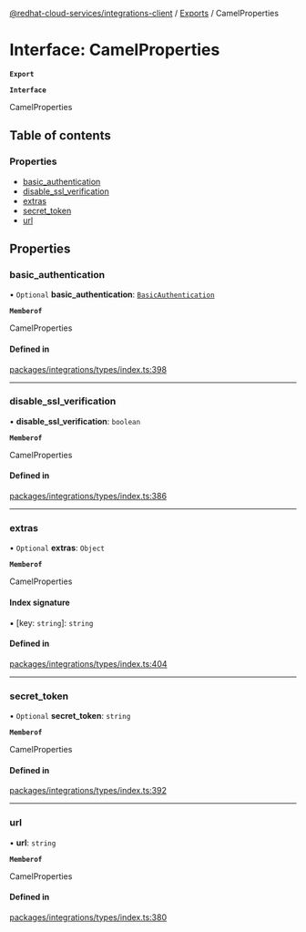 [@redhat-cloud-services/integrations-client](../README.md) / [Exports](../modules.md) / CamelProperties

# Interface: CamelProperties

**`Export`**

**`Interface`**

CamelProperties

## Table of contents

### Properties

- [basic\_authentication](CamelProperties.md#basic_authentication)
- [disable\_ssl\_verification](CamelProperties.md#disable_ssl_verification)
- [extras](CamelProperties.md#extras)
- [secret\_token](CamelProperties.md#secret_token)
- [url](CamelProperties.md#url)

## Properties

### basic\_authentication

• `Optional` **basic\_authentication**: [`BasicAuthentication`](BasicAuthentication.md)

**`Memberof`**

CamelProperties

#### Defined in

[packages/integrations/types/index.ts:398](https://github.com/RedHatInsights/javascript-clients/blob/master/packages/integrations/types/index.ts#L398)

___

### disable\_ssl\_verification

• **disable\_ssl\_verification**: `boolean`

**`Memberof`**

CamelProperties

#### Defined in

[packages/integrations/types/index.ts:386](https://github.com/RedHatInsights/javascript-clients/blob/master/packages/integrations/types/index.ts#L386)

___

### extras

• `Optional` **extras**: `Object`

**`Memberof`**

CamelProperties

#### Index signature

▪ [key: `string`]: `string`

#### Defined in

[packages/integrations/types/index.ts:404](https://github.com/RedHatInsights/javascript-clients/blob/master/packages/integrations/types/index.ts#L404)

___

### secret\_token

• `Optional` **secret\_token**: `string`

**`Memberof`**

CamelProperties

#### Defined in

[packages/integrations/types/index.ts:392](https://github.com/RedHatInsights/javascript-clients/blob/master/packages/integrations/types/index.ts#L392)

___

### url

• **url**: `string`

**`Memberof`**

CamelProperties

#### Defined in

[packages/integrations/types/index.ts:380](https://github.com/RedHatInsights/javascript-clients/blob/master/packages/integrations/types/index.ts#L380)
